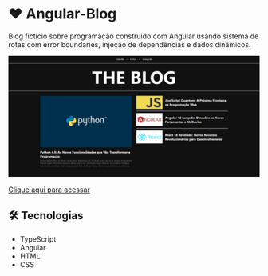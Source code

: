 # ❤ Angular-Blog

Blog fictício sobre programação construído com Angular usando sistema de rotas com error boundaries, injeção de dependências e dados dinâmicos.

![preview](./.github/preview.png)

[Clique aqui para acessar](https://angular-blog-ivory.vercel.app/)

## 🛠 Tecnologias

- TypeScript
- Angular
- HTML
- CSS
